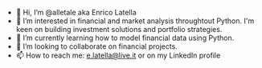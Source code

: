 - 👋 Hi, I’m @alletale aka Enrico Latella
- 👀 I’m interested in financial and market analysis throughtout Python. I'm keen on building investment solutions and portfolio strategies.
- 🌱 I’m currently learning how to model financial data using Python. 
- 💞️ I’m looking to collaborate on financial projects. 
- 📫 How to reach me: e.latella@live.it or on my LinkedIn profile 

<!---
alletale/alletale is a ✨ special ✨ repository because its `README.md` (this file) appears on your GitHub profile.
You can click the Preview link to take a look at your changes.
--->
